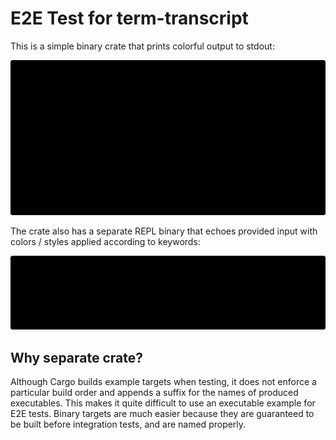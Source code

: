 # E2E Test for term-transcript

This is a simple binary crate that prints colorful output to stdout:

![Example of output](../../examples/rainbow.svg)

The crate also has a separate REPL binary that echoes provided input
with colors / styles applied according to keywords:

![Example of REPL output](repl.svg)

## Why separate crate?

Although Cargo builds example targets when testing, it does not enforce
a particular build order and appends a suffix for the names of produced executables. 
This makes it quite difficult to use an executable example for E2E tests.
Binary targets are much easier because they are guaranteed to be built before
integration tests, and are named properly.
